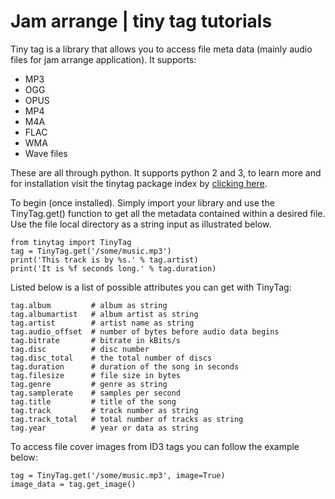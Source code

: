 # Jam arrange | tiny tag tutorials
Tiny tag is a library that allows you to access file meta data (mainly audio files for jam arrange application). It supports:
- MP3
- OGG
- OPUS
- MP4
- M4A
- FLAC
- WMA
- Wave files

These are all through python. It supports python 2 and 3, to learn more and for installation visit the tinytag package index by [clicking here](https://pypi.python.org/pypi/tinytag/).  

To begin (once installed). Simply import your library and use the TinyTag.get() function to get all the metadata contained within a desired file. Use the file local directory as a string input as illustrated below.

    from tinytag import TinyTag
    tag = TinyTag.get('/some/music.mp3')
    print('This track is by %s.' % tag.artist)
    print('It is %f seconds long.' % tag.duration)

Listed below is a list of possible attributes you can get with TinyTag:

    tag.album         # album as string
    tag.albumartist   # album artist as string
    tag.artist        # artist name as string
    tag.audio_offset  # number of bytes before audio data begins
    tag.bitrate       # bitrate in kBits/s
    tag.disc          # disc number
    tag.disc_total    # the total number of discs
    tag.duration      # duration of the song in seconds
    tag.filesize      # file size in bytes
    tag.genre         # genre as string
    tag.samplerate    # samples per second
    tag.title         # title of the song
    tag.track         # track number as string
    tag.track_total   # total number of tracks as string
    tag.year          # year or data as string

To access file cover images from ID3 tags you can follow the example below:

    tag = TinyTag.get('/some/music.mp3', image=True)
    image_data = tag.get_image()
